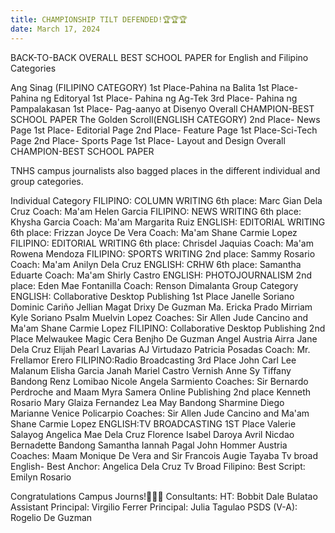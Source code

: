 ```yaml
---
title: CHAMPIONSHIP TILT DEFENDED!🏆🏆🏆
date: March 17, 2024
---
```


BACK-TO-BACK OVERALL BEST SCHOOL PAPER for English and Filipino Categories

Ang Sinag (FILIPINO CATEGORY)
    1st Place-Pahina na Balita
    1st Place-Pahina ng Editoryal
    1st Place- Pahina ng Ag-Tek
    3rd Place- Pahina ng Pampalakasan
    1st Place- Pag-aanyo at Disenyo
Overall CHAMPION-BEST SCHOOL PAPER
The Golden Scroll(ENGLISH CATEGORY)
    2nd Place- News Page
    1st Place- Editorial Page
    2nd Place- Feature Page
    1st Place-Sci-Tech Page
    2nd Place- Sports Page
    1st Place- Layout and Design
    Overall CHAMPION-BEST SCHOOL PAPER

TNHS campus journalists also bagged places in the different individual and group categories. 

Individual Category
FILIPINO: COLUMN WRITING 
    6th place: Marc Gian Dela Cruz
    Coach: Ma'am Helen Garcia 
FILIPINO: NEWS WRITING 
    6th place: Khysha Garcia
    Coach: Ma'am Margarita Ruiz 
ENGLISH: EDITORIAL WRITING
    6th place: Frizzan Joyce De Vera
    Coach: Ma'am Shane Carmie Lopez
FILIPINO: EDITORIAL WRITING 
    6th place: Chrisdel Jaquias
    Coach: Ma'am Rowena Mendoza
FILIPINO: SPORTS WRITING 
    2nd place: Sammy Rosario
    Coach: Ma'am Anilyn Dela Cruz
ENGLISH: CRHW 
    6th place: Samantha Eduarte
    Coach: Ma'am Shirly Castro
ENGLISH: PHOTOJOURNALISM
    2nd place: Eden Mae Fontanilla
    Coach: Renson Dimalanta
Group Category
ENGLISH: Collaborative Desktop Publishing
1st Place
    Janelle Soriano
    Dominic Cariño
    Jellian Magat
    Drixy De Guzman
    Ma. Ericka Prado
    Mirriam Kyle Soriano
    Psalm Muelvin Lopez
Coaches: Sir Allen Jude Cancino and Ma'am Shane Carmie Lopez
FILIPINO: Collaborative Desktop Publishing
    2nd Place
    Melwaukee Magic Cera
    Benjho De Guzman
    Angel Austria
    Airra Jane Dela Cruz
    Elijah Pearl Lavarias
    AJ Virtudazo
    Patricia Posadas
    Coach: Mr. Frellamor Erero
FILIPINO:Radio Broadcasting
3rd Place
    John Carl Lee Malanum
    Elisha Garcia
    Janah Mariel Castro
    Vernish Anne Sy
    Tiffany Bandong
    Renz Lomibao
    Nicole Angela Sarmiento
    Coaches: Sir Bernardo Perdroche and Maam Myra Samera
Online Publishing
2nd place
    Kenneth Rosario
    Mary Glaiza Fernandez
    Lea May Bandong
    Sharmine Diego
    Marianne Venice Policarpio
    Coaches: Sir Allen Jude Cancino and Ma'am Shane Carmie Lopez
ENGLISH:TV BROADCASTING
1ST Place
    Valerie Salayog
    Angelica Mae Dela Cruz
    Florence Isabel Daroya
    Avril Nicdao
    Bernadette Bandong
    Samantha Iannah Pagal
    John Hommer Austria
    Coaches: Maam Monique De Vera and Sir Francois Augie Tayaba
Tv broad English- Best Anchor: Angelica Dela Cruz
Tv Broad Filipino: Best Script: Emilyn Rosario

Congratulations Campus Journs!👏👏👏
Consultants: 
    HT: Bobbit Dale Bulatao
    Assistant Principal: Virgilio Ferrer
    Principal: Julia Tagulao
    PSDS (V-A): Rogelio De Guzman